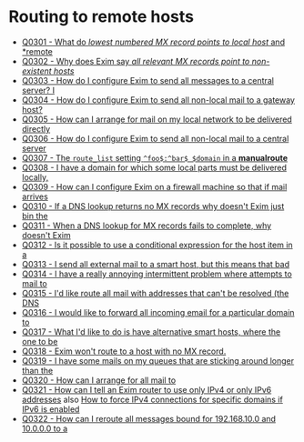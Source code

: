 Routing to remote hosts
====

- [Q0301 - What do *lowest numbered MX record points to local host* and *remote](Q0301)
- [Q0302 - Why does Exim say *all relevant MX records point to non-existent hosts*](Q0302)
- [Q0303 - How do I configure Exim to send all messages to a central server? I](Q0303)
- [Q0304 - How do I configure Exim to send all non-local mail to a gateway host?](Q0304)
- [Q0305 - How can I arrange for mail on my local network to be delivered directly](Q0305)
- [Q0306 - How do I configure Exim to send all non-local mail to a central server](Q0306)
- [Q0307 - The `route_list` setting `^foo$:^bar$ $domain` in a **manualroute**](Q0307)
- [Q0308 - I have a domain for which some local parts must be delivered locally,](Q0308)
- [Q0309 - How can I configure Exim on a firewall machine so that if mail arrives](Q0309)
- [Q0310 - If a DNS lookup returns no MX records why doesn't Exim just bin the](Q0310)
- [Q0311 - When a DNS lookup for MX records fails to complete, why doesn't Exim](Q0311)
- [Q0312 - Is it possible to use a conditional expression for the host item in a](Q0312)
- [Q0313 - I send all external mail to a smart host, but this means that bad](Q0313)
- [Q0314 - I have a really annoying intermittent problem where attempts to mail to](Q0314)
- [Q0315 - I'd like route all mail with addresses that can't be resolved (the DNS](Q0315)
- [Q0316 - I would like to forward all incoming email for a particular domain to](Q0316)
- [Q0317 - What I'd like to do is have alternative smart hosts, where the one to be](Q0317)
- [Q0318 - Exim won't route to a host with no MX record.](Q0318)
- [Q0319 - I have some mails on my queues that are sticking around longer than the](Q0319)
- [Q0320 - How can I arrange for all mail to](Q0320)
- [Q0321 - How can I tell an Exim router to use only IPv4 or only IPv6 addresses](Q0321) also [How to force IPv4 connections for specific domains if IPv6 is enabled](How-to-force-IPv4-connections-for-specific-domains-if-IPv6-is-enabled)
- [Q0322 - How can I reroute all messages bound for 192.168.10.0 and 10.0.0.0 to a](Q0322)
